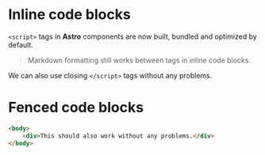 # Inline code blocks

`<script>` tags in **Astro** components are now built,
bundled and optimized by default.

> Markdown formatting still works between tags in inline code blocks.

We can also use closing `</script>` tags without any problems.

# Fenced code blocks

```html
<body>
	<div>This should also work without any problems.</div>
</body>
```
